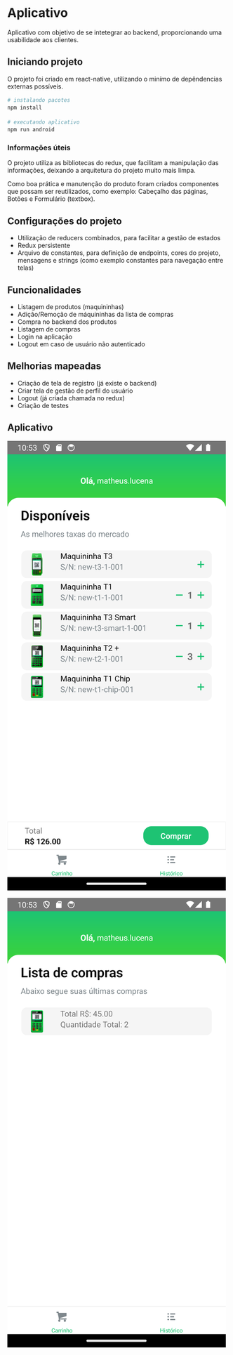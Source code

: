 # Aplicativo
Aplicativo com objetivo de se intetegrar ao backend, proporcionando uma usabilidade aos clientes.

## Iniciando projeto
O projeto foi criado em react-native, utilizando o minímo de depêndencias externas possíveis.

```bash
# instalando pacotes
npm install

# executando aplicativo
npm run android
```

### Informações úteis
O projeto utiliza as bibliotecas do redux, que facilitam a manipulação das informações, deixando a arquitetura do projeto muito mais limpa.

Como boa prática e manutenção do produto foram criados componentes que possam ser reutilizados, como exemplo: Cabeçalho das páginas, Botões e Formulário (textbox).

## Configurações do projeto
- Utilização de reducers combinados, para facilitar a gestão de estados
- Redux persistente
- Arquivo de constantes, para definição de endpoints, cores do projeto, mensagens e strings (como exemplo constantes para navegação entre telas)

## Funcionalidades
- Listagem de produtos (maquininhas)
- Adição/Remoção de máquininhas da lista de compras
- Compra no backend dos produtos
- Listagem de compras
- Login na aplicação
- Logout em caso de usuário não autenticado


## Melhorias mapeadas
- Criação de tela de registro (já existe o backend)
- Criar tela de gestão de perfil do usuário
- Logout (já criada chamada no redux)
- Criação de testes


## Aplicativo


![Carrinho](/images/cart.png)

![Lista](/images/purched.png)